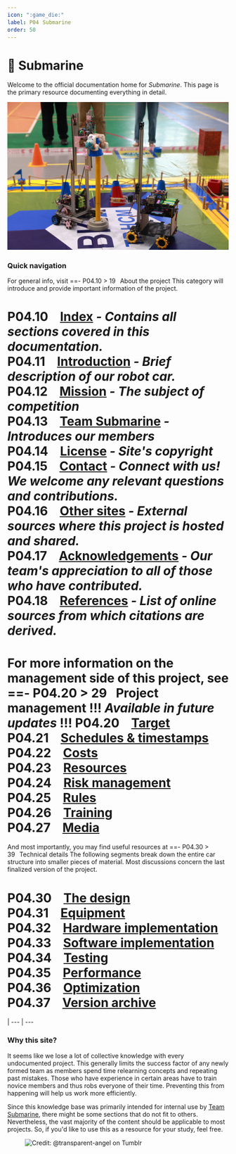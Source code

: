 ```yaml
---
icon: ":game_die:"
label: P04⠀Submarine
order: 50
---
```

# :game_die: Submarine

Welcome to the official documentation home for *Submarine*. This page is the primary resource documenting everything in detail.

![Our robot (left)](/projects/P04-submarine/media/intro-submarine.jpg)

### Quick navigation
For general info, visit
==- P04.10 > 19⠀About the project 
This category will introduce and provide important information of the project.

P04.10 ⠀[Index](/projects/P04-submarine/P04-10-19-about-the-project/P04-10-index.md) *- Contains all sections covered in this documentation.*\
P04.11 ⠀[Introduction](/projects/P04-submarine/P04-10-19-about-the-project/P04-11-introduction.md) *- Brief description of our robot car.*\
P04.12 ⠀[Mission](/projects/P04-submarine/P04-10-19-about-the-project/P04-12-mission.md) *- The subject of competition*\
P04.13 ⠀[Team Submarine](/projects/P04-submarine/P04-10-19-about-the-project/P04-13-team-submarine.md) *- Introduces our members*\
P04.14 ⠀[License](/projects/P04-submarine/P04-10-19-about-the-project/P04-14-license.md) *- Site's copyright*\
P04.15 ⠀[Contact](/projects/P04-submarine/P04-10-19-about-the-project/P04-15-contact.md) *- Connect with us! We welcome any relevant questions and contributions.*\
P04.16 ⠀[Other sites](/projects/P04-submarine/P04-10-19-about-the-project/P04-16-other-sites.md) *- External sources where this project is hosted and shared.*\
P04.17 ⠀[Acknowledgements](/projects/P04-submarine/P04-10-19-about-the-project/P04-17-acknowledgements.md) *- Our team's appreciation to all of those who have contributed.*\
P04.18 ⠀[References](/projects/P04-submarine/P04-10-19-about-the-project/P04-18-references.md) *- List of online sources from which citations are derived.*
===

For more information on the management side of this project, see 
==- P04.20 > 29⠀Project management
!!!
*Available in future updates*
!!!
P04.20 ⠀[Target](/projects/P04-submarine/P04-20-29-project-management/P04-20-target.md)\
P04.21 ⠀[Schedules & timestamps](/projects/P04-submarine/P04-20-29-project-management/P04-21-schedules.md)\
P04.22 ⠀[Costs](/projects/P04-submarine/P04-20-29-project-management/P04-22-costs.md)\
P04.23 ⠀[Resources](/projects/P04-submarine/P04-20-29-project-management/P04-23-resources.md)\
P04.24 ⠀[Risk management](/projects/P04-submarine/P04-20-29-project-management/P04-24-risks.md)\
P04.25 ⠀[Rules](/projects/P04-submarine/P04-20-29-project-management/P04-25-rules.md)\
P04.26 ⠀[Training](/projects/P04-submarine/P04-20-29-project-management/P04-26-training.md)\
P04.27 ⠀[Media](/projects/P04-submarine/P04-20-29-project-management/P04-27-media.md)
===

And most importantly, you may find useful resources at 
==- P04.30 > 39⠀Technical details
The following segments break down the entire car structure into smaller pieces of material. Most discussions concern the last finalized version of the project.

P04.30 ⠀[The design](/projects/P04-submarine/P04-30-39-technical-details/P04-30-the-design.md)\
P04.31 ⠀[Equipment](/projects/P04-submarine/P04-30-39-technical-details/P04-31-equipment.md)\
P04.32 ⠀[Hardware implementation](/projects/P04-submarine/P04-30-39-technical-details/P04-32-hardware.md)\
P04.33 ⠀[Software implementation](/projects/P04-submarine/P04-30-39-technical-details/P04-33-software.md)\
P04.34 ⠀[Testing](/projects/P04-submarine/P04-30-39-technical-details/P04-34-testing.md)\
P04.35 ⠀[Performance](/projects/P04-submarine/P04-30-39-technical-details/P04-35-performance.md)\
P04.36 ⠀[Optimization](/projects/P04-submarine/P04-30-39-technical-details/P04-36-optimization.md)\
P04.37 ⠀[Version archive](/projects/P04-submarine/P04-30-39-technical-details/P04-37-version-archive.md)
===

|
--- | ---

### Why this site?
It seems like we lose a lot of collective knowledge with every undocumented project. This generally limits the success factor of any newly formed team as members spend time relearning concepts and repeating past mistakes. Those who have experience in certain areas have to train novice members and thus robs everyone of their time. Preventing this from happening will help us work more efficiently.

Since this knowledge base was primarily intended for internal use by [Team Submarine](/projects/P04-submarine/P04-10-19-about-the-project/P04-13-team-submarine.md), there might be some sections that do not fit to others. Nevertheless, the vast majority of the content should be applicable to most projects. So, if you'd like to use this as a resource for your study, feel free.

<figure>
    <img src="https://64.media.tumblr.com/d103eb823dce2842c673f409f036857b/tumblr_mzx9wrdwFa1snc5kxo1_1280.gifv" alt="Credit: @transparent-angel on Tumblr">
</figure>